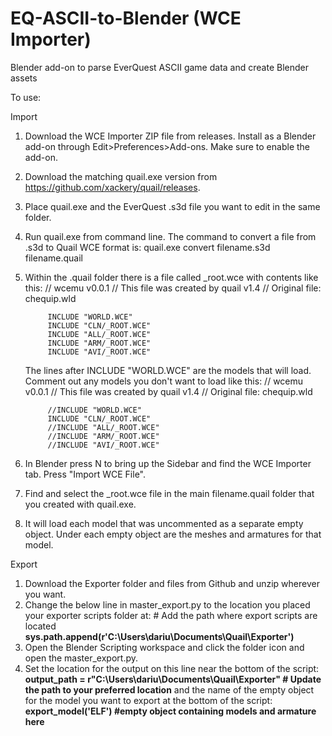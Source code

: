 # EQ-ASCII-to-Blender (WCE Importer)
Blender add-on to parse EverQuest ASCII game data and create Blender assets

To use:

Import

1) Download the WCE Importer ZIP file from releases. Install as a Blender add-on through Edit>Preferences>Add-ons. Make sure to enable the add-on.
2) Download the matching quail.exe version from https://github.com/xackery/quail/releases.
3) Place quail.exe and the EverQuest .s3d file you want to edit in the same folder.
4) Run quail.exe from command line. The command to convert a file from .s3d to Quail WCE format is:
            quail.exe convert filename.s3d filename.quail
5) Within the .quail folder there is a file called _root.wce with contents like this:
            // wcemu v0.0.1
            // This file was created by quail v1.4
            // Original file: chequip.wld

            INCLUDE "WORLD.WCE"
            INCLUDE "CLN/_ROOT.WCE"
            INCLUDE "ALL/_ROOT.WCE"
            INCLUDE "ARM/_ROOT.WCE"
            INCLUDE "AVI/_ROOT.WCE"

   The lines after INCLUDE "WORLD.WCE" are the models that will load. Comment out any models you don't want to load like this:
            // wcemu v0.0.1
            // This file was created by quail v1.4
            // Original file: chequip.wld

            //INCLUDE "WORLD.WCE"
            INCLUDE "CLN/_ROOT.WCE"
            //INCLUDE "ALL/_ROOT.WCE"
            //INCLUDE "ARM/_ROOT.WCE"
            //INCLUDE "AVI/_ROOT.WCE"
6) In Blender press N to bring up the Sidebar and find the WCE Importer tab. Press "Import WCE File".
7) Find and select the _root.wce file in the main filename.quail folder that you created with quail.exe.
8) It will load each model that was uncommented as a separate empty object. Under each empty object are the meshes and armatures for that model.

Export

1) Download the Exporter folder and files from Github and unzip wherever you want.
2) Change the below line in master_export.py to the location you placed your exporter scripts folder at:
            # Add the path where export scripts are located
            **sys.path.append(r'C:\Users\dariu\Documents\Quail\Exporter')**
3) Open the Blender Scripting workspace and click the folder icon and open the master_export.py.
4) Set the location for the output on this line near the bottom of the script:
            **output_path = r"C:\Users\dariu\Documents\Quail\Exporter"  # Update the path to your preferred location**
   and the name of the empty object for the model you want to export at the bottom of the script:
            **export_model('ELF') #empty object containing models and armature here**

